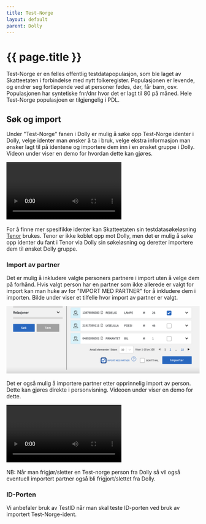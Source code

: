 ```yaml
---
title: Test-Norge
layout: default
parent: Dolly
---
```

# {{ page.title }}
Test-Norge er en felles offentlig testdatapopulasjon, som ble laget av Skatteetaten i
forbindelse med nytt folkeregister. Populasjonen er levende, og endrer seg fortløpende ved
at personer fødes, dør, får barn, osv. Populasjonen har syntetiske fnr/dnr hvor det er lagt til 80 på måned. 
Hele Test-Norge populasjoen er tilgjengelig i PDL. 

## Søk og import
Under "Test-Norge" fanen i Dolly er mulig å søke opp Test-Norge identer i Dolly, velge identer man ønsker å ta i bruk, 
velge ekstra informasjon man ønsker lagt til på identene og importere dem inn i en ønsket gruppe i Dolly. Videon under viser en demo for 
hvordan dette kan gjøres.

<video src="https://user-images.githubusercontent.com/58416744/174292316-cc1b2c47-b855-4390-b77f-66bc8e426a39.mov"
       controls="controls" style="max-width: 730px;" >

</video>


For å finne mer spesifikke identer kan Skatteetaten sin testdatasøkeløsning [Tenor](https://www.skatteetaten.no/skjema/testdata) 
brukes. Tenor er ikke koblet opp mot Dolly, men det er mulig å søke opp identer du fant i Tenor via Dolly sin 
søkeløsning og deretter importere dem til ønsket Dolly gruppe. 

### Import av partner
Det er mulig å inkludere valgte personers partnere i import uten å velge dem på forhånd. Hvis valgt person har en 
partner som ikke allerede er valgt for import kan man huke av for "IMPORT MED PARTNER" for å inkludere dem i importen.
Bilde under viser et tilfelle hvor import av partner er valgt.

![Startside](assets/import_partner.png)

Det er også mulig å importere partner etter opprinnelig import av person. Dette kan gjøres direkte i personvisning. 
Videoen under viser en demo for dette.

<video src="https://user-images.githubusercontent.com/58416744/169964561-975783ea-3279-467b-8448-7aba3fecbac0.mov"
       controls="controls" style="max-width: 730px;" >

</video>

NB: Når man frigjør/sletter en Test-norge person fra Dolly så vil også eventuell importert partner også bli frigjort/slettet fra Dolly.

### ID-Porten
Vi anbefaler bruk av TestID når man skal teste ID-porten ved bruk av importert Test-Norge-ident. 
